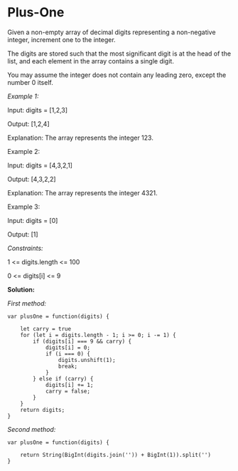 # Plus-One
Given a non-empty array of decimal digits representing a non-negative integer, increment one to the integer.

The digits are stored such that the most significant digit is at the head of the list, and each element in the array contains a single digit.

You may assume the integer does not contain any leading zero, except the number 0 itself.

 

_Example 1:_

Input: digits = [1,2,3]

Output: [1,2,4]

Explanation: The array represents the integer 123.

Example 2:

Input: digits = [4,3,2,1]

Output: [4,3,2,2]

Explanation: The array represents the integer 4321.

Example 3:

Input: digits = [0]

Output: [1]
 

_Constraints:_

1 <= digits.length <= 100

0 <= digits[i] <= 9


**Solution:**

_First method:_

```
var plusOne = function(digits) {

    let carry = true
    for (let i = digits.length - 1; i >= 0; i -= 1) {
        if (digits[i] === 9 && carry) {
            digits[i] = 0;
            if (i === 0) {
                digits.unshift(1);
                break;
            }
        } else if (carry) {
            digits[i] += 1;
            carry = false;
        }
    }
    return digits;
}
```


_Second method:_

```
var plusOne = function(digits) {

    return String(BigInt(digits.join('')) + BigInt(1)).split('')
}
```
